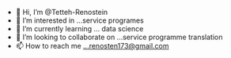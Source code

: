 - 👋 Hi, I’m @Tetteh-Renostein
- 👀 I’m interested in ...service programes
- 🌱 I’m currently learning ... data science
- 💞️ I’m looking to collaborate on ...service programme translation 
- 📫 How to reach me ...renosten173@gmail.com 

<!---
Tetteh-Renostein/Tetteh-Renostein is a ✨ special ✨ repository because its `README.md` (this file) appears on your GitHub profile.
You can click the Preview link to take a look at your changes.
--->
